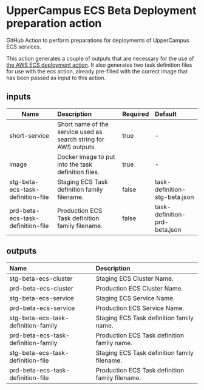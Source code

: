 # UpperCampus ECS Beta Deployment preparation action
GitHub Action to perform preparations for deployments of UpperCampus ECS services.

This action generates a couple of outputs that are necessary for the use of [the AWS ECS deployment action](https://github.com/aws-actions/amazon-ecs-deploy-task-definition). It also generates two task definition files for use with the ecs action, already pre-filled with the correct image that has been passed as input to this action.

## inputs

| Name                          | Description                                                      | Required  | Default                   |
| ----------------------------- |:---------------------------------------------------------------- |:--------- |:--------------------------|
| short-service                 | Short name of the service used as search string for AWS outputs. | true      |-                          |
| image                         | Docker image to put into the task definition files.              | true      |-                          |
| stg-beta-ecs-task-definition-file  | Staging ECS Task definition family filename.                     | false     | task-definition-stg-beta.json  |
| prd-beta-ecs-task-definition-file  | Production ECS Task definition family filename.                  | false     | task-definition-prd-beta.json  |


## outputs


| Name                            | Description                                                      |
| :------------------------------ |:---------------------------------------------------------------- |
| stg-beta-ecs-cluster                 | Staging ECS Cluster Name. |
| prd-beta-ecs-cluster                 | Production ECS Cluster Name.              |
| stg-beta-ecs-service                 | Staging ECS Service Name. |
| prd-beta-ecs-service                 | Production ECS Service Name.              |
| stg-beta-ecs-task-definition-family  | Staging ECS Task definition family name.                     |
| prd-beta-ecs-task-definition-family  | Production ECS Task definition family name.                  |
| stg-beta-ecs-task-definition-file    | Staging ECS Task definition family filename.                     |
| prd-beta-ecs-task-definition-file    | Production ECS Task definition family filename.                  |

